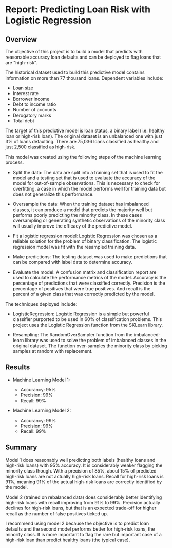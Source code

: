 # Report: Predicting Loan Risk with Logistic Regression

## Overview

The objective of this project is to build a model that predicts with reasonable accuracy loan defaults and can be deployed to flag loans that are "high-risk".

The historical dataset used to build this predictive model contains information on more than 77 thousand loans. Dependent variables include:

* Loan size
* Interest rate
* Borrower income
* Debt to income ratio
* Number of accounts
* Derogatory marks
* Total debt

The target of this predictive model is loan status, a binary label (i.e. healthy loan or high-risk loan). The original dataset is an unbalanced one with just 3% of loans defaulting. There are 75,036 loans classified as healthy and just 2,500 classified as high-risk.

This model was created using the following steps of the machine learning process.

* Split the data: The data are split into a training set that is used to fit the model and a testing set that is used to evaluate the accuracy of the model for out-of-sample observations. This is necessary to check for overfitting, a case in which the model performs well for training data but does not generalize this performance.

* Oversample the data: When the training dataset has imbalanced classes, it can produce a model that predicts the majority well but performs poorly predicting the minority class. In these cases oversampling or generating synthetic observations of the minority class will usually improve the efficacy of the predictive model.

* Fit a logistic regression model: Logistic Regression was chosen as a reliable solution for the problem of binary classification. The logistic regression model was fit with the resampled training data.

* Make predictions: The testing dataset was used to make predictions that can be compared with label data to determine accuracy.

* Evaluate the model: A confusion matrix and classification report are used to calculate the performance metrics of the model. Accuracy is the percentage of predictions that were classified correctly. Precision is the percentage of positives that were true positives. And recall is the percent of a given class that was correctly predicted by the model.

The techniques deployed include:
* LogisticRegression: Logistic Regression is a simple but powerful classifier purported to be used in 60% of classification problems. This project uses the Logistic Regression function from the SKLearn library.

* Resampling: The RandomOverSampler function from the imbalanced-learn library was used to solve the problem of imbalanced classes in the original dataset. The function over-samples the minority class by picking samples at random with replacement.

## Results

* Machine Learning Model 1:
  * Accurancy: 95%
  * Precision: 99%
  * Recall: 99%

* Machine Learning Model 2:
  * Accurancy: 99%
  * Precision: 99%
  * Recall: 99%

## Summary

Model 1 does reasonably well predicting both labels (healthy loans and high-risk loans) with 95% accuracy. It is considerably weaker flagging the minority class though. With a precision of 85%, about 15% of predicted high-risk loans are not actually high-risk loans. Recall for high-risk loans is 91%, meaning 91% of the actual high-risk loans are correctly identified by the model.

Model 2 (trained on rebalanced data) does considerably better identifying high-risk loans with recall improving from 91% to 99%. Precision actually declines for high-risk loans, but that is an expected trade-off for higher recall as the number of false positives ticked up.

I recommend using model 2 because the objective is to predict loan defaults and the second model performs better for high-risk loans, the minority class. It is more important to flag the rare but important case of a high-risk loan than predict healthy loans (the typical case).